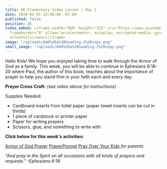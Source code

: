 ```yaml
---
title: DK Elementary Video Lesson | May 2
date: 2020-05-01 16:00:00 -07:00
published: false
position: 85
video_embed: <iframe width="560" height="315" src="https://www.youtube.com/embed/92-79O5jPLk"
  frameborder="0" allow="accelerometer; autoplay; encrypted-media; gyroscope; picture-in-picture"
  allowfullscreen></iframe>
image: "/uploads/Add%20a%20heading-2%20copy.png"
small_image: "/uploads/Add%20a%20heading-2%20copy.png"
---
```


Hello Kids! We hope you enjoyed taking time to walk through the Armor of God as a family. This week, you will be able to continue in Ephesians 6:18-20 where Paul, the author of this book, teaches about the importance of prayer to help you stand firm in your faith each and every day.

**Prayer Cross Craft:** *(see video above for instructions)*

Supplies Needed:
* Cardboard inserts from toilet paper (paper towel inserts can be cut in thirds)
* 1 piece of cardstock or printer paper
* Paper for writing prayers
* Scissors, glue, and something to write with

**Click below for this week's activities:**

[Armor of God Prayer](https://drive.google.com/file/d/1a865Gik8y44tAbFlolX0Dg5uo36vvjeB/view?usp=sharing)
[PrayerPrompt](https://drive.google.com/file/d/1XvReFVlAz5lZtbxT1ZBbVoNkIWj1BHgj/view?usp=sharing)
[Pray Over Your Kids](https://drive.google.com/file/d/19jArsBAC_GfR7kwbg9uosej6RfoWx-60/view?usp=sharing) *for parents*

*"And pray in the Spirit on all occasions with all kinds of prayers and requests." -Ephesians 6:18*